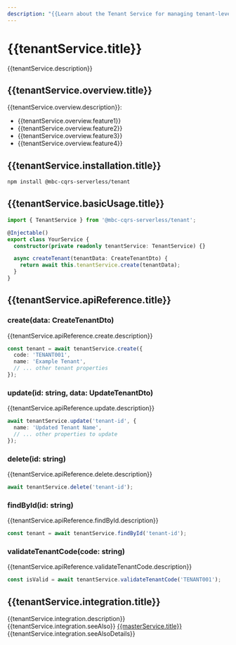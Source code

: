 ```yaml
---
description: "{{Learn about the Tenant Service for managing tenant-level operations in a multi-tenant CQRS architecture.}}"
---
```


# {{tenantService.title}}

{{tenantService.description}}

## {{tenantService.overview.title}}

{{tenantService.overview.description}}:
- {{tenantService.overview.feature1}}
- {{tenantService.overview.feature2}}
- {{tenantService.overview.feature3}}
- {{tenantService.overview.feature4}}

## {{tenantService.installation.title}}

```bash
npm install @mbc-cqrs-serverless/tenant
```

## {{tenantService.basicUsage.title}}

```typescript
import { TenantService } from '@mbc-cqrs-serverless/tenant';

@Injectable()
export class YourService {
  constructor(private readonly tenantService: TenantService) {}

  async createTenant(tenantData: CreateTenantDto) {
    return await this.tenantService.create(tenantData);
  }
}
```

## {{tenantService.apiReference.title}}

### create(data: CreateTenantDto)

{{tenantService.apiReference.create.description}}

```typescript
const tenant = await tenantService.create({
  code: 'TENANT001',
  name: 'Example Tenant',
  // ... other tenant properties
});
```

### update(id: string, data: UpdateTenantDto)

{{tenantService.apiReference.update.description}}

```typescript
await tenantService.update('tenant-id', {
  name: 'Updated Tenant Name',
  // ... other properties to update
});
```

### delete(id: string)

{{tenantService.apiReference.delete.description}}

```typescript
await tenantService.delete('tenant-id');
```

### findById(id: string)

{{tenantService.apiReference.findById.description}}

```typescript
const tenant = await tenantService.findById('tenant-id');
```

### validateTenantCode(code: string)

{{tenantService.apiReference.validateTenantCode.description}}

```typescript
const isValid = await tenantService.validateTenantCode('TENANT001');
```

## {{tenantService.integration.title}}

{{tenantService.integration.description}} {{tenantService.integration.seeAlso}} [{{masterService.title}}](./master-service.md) {{tenantService.integration.seeAlsoDetails}}
